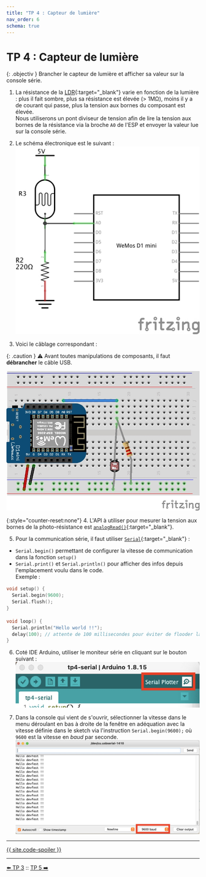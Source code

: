 ```yaml
---
title: "TP 4 : Capteur de lumière"
nav_order: 6
schema: true
---
```


# TP 4 : Capteur de lumière

{: .objectiv }
Brancher le capteur de lumière et afficher sa valeur sur la console série.

1. La résistance de la [LDR](https://en.wikipedia.org/wiki/Photoresistor){:target="_blank"} varie en fonction de la lumière : plus il fait sombre, plus sa résistance est élevée (> 1MΩ), moins il y a de courant qui passe, plus la tension aux bornes du composant est élevée. <br> Nous utiliserons un pont diviseur de tension afin de lire la tension aux bornes de la résistance via la broche `A0` de l'ESP et envoyer la valeur lue sur la console série.

2. Le schéma électronique est le suivant :
![schema-tp4](resources/tp4-schema.jpg)

3. Voici le câblage correspondant :

{: .caution }
⚠️ Avant toutes manipulations de composants, il faut **débrancher** le câble USB.

![montage-tp4](resources/tp4-montage.jpg)

{:style="counter-reset:none"}
4. L'API à utiliser pour mesurer la tension aux bornes de la photo-résistance est [`analogRead()`](https://www.arduino.cc/reference/en/language/functions/analog-io/analogread/){:target="_blank"}.

5. Pour la communication série, il faut utiliser [`Serial`](https://www.arduino.cc/reference/en/language/functions/communication/serial/){:target="_blank"} :
  - `Serial.begin()` permettant de configurer la vitesse de communication dans la fonction `setup()`
  - `Serial.print()` et `Serial.println()` pour afficher des infos depuis l'emplacement voulu dans le code. <br> Exemple :

```c
void setup() {
  Serial.begin(9600);
  Serial.flush();
}

void loop() {
  Serial.println("Hello world !!");
  delay(100); // attente de 100 millisecondes pour éviter de flooder la console
}
```

6. Coté IDE Arduino, utiliser le moniteur série en cliquant sur le bouton suivant :
![bouton](resources/tp4-bouton.jpg)

7. Dans la console qui vient de s'ouvrir, sélectionner la vitesse dans le menu déroulant en bas à droite de la fenêtre en adéquation avec la vitesse définie dans le sketch via l'instruction `Serial.begin(9600);` où `9600` est la vitesse en _baud_ par seconde.
![console](resources/tp4-serial.jpg)

----
[{{ site.code-spoiler }}](tp4_code.md)

----
[⬅️ TP 3](tp3.md) :: [TP 5 ➡️](tp5.md)
